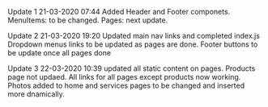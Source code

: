 Update 1
21-03-2020 07:44 
	Added Header and 
	Footer componets. 
	MenuItems: to be changed. 
	Pages: next update. 

Update 2
21-03-2020 19:20 
	Updated main nav links 
	and completed index.js 
	Dropdown menus links to be updated as pages are done. 
	Footer buttons to be update once all pages done

Update 3
22-03-2020 10:39 
updated all static content on pages. 
Products page not updaed. 
All links for all pages except products now working. 
Photos added to home and services pages to be changed and inserted more dnamically.
